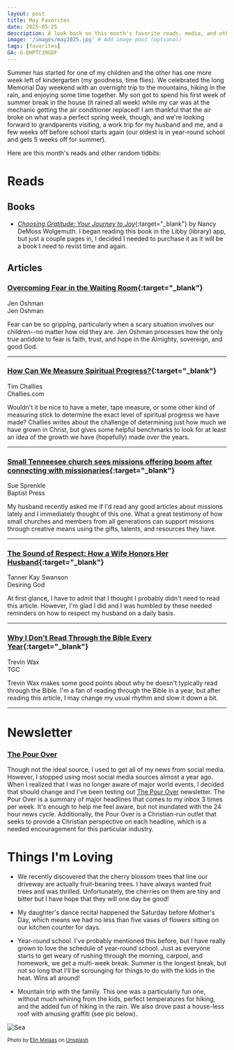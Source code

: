 ```yaml
---
layout: post
title: May Favorites
date: 2025-05-25
description: A look back on this month's favorite reads, media, and other moments. 
image: '/images/may2025.jpg' # Add image post (optional)
tags: [favorites]
GA: G-DHPTC39GDF
---
```

Summer has started for one of my children and the other has one more week left of kindergarten (my goodness, time flies). We celebrated the long Memorial Day weekend with an overnight trip to the mountains, hiking in the rain, and enjoying some time together. My son got to spend his first week of summer break in the house (it rained all week) while my car was at the mechanic getting the air conditioner replaced! I am thankful that the air broke on what was a perfect spring week, though, and we're looking forward to grandparents visiting, a work trip for my husband and me, and a few weeks off before school starts again (our oldest is in year-round school and gets 5 weeks off for summer). 

Here are this month's reads and other random tidbits:

# Reads

## Books

- [*Choosing Gratitude: Your Journey to Joy*](https://amzn.to/4mWgCaP){:target="_blank"} by Nancy DeMoss Wolgemuth. I began reading this book in the Libby (library) app, but just a couple pages in, I decided I needed to purchase it as it will be a book I need to revist time and again. 

## Articles

### [Overcoming Fear in the Waiting Room](https://www.jenoshman.com/jen-oshman-blog/2025/5/21/overcoming-fear-in-the-waiting-room?__readwiseLocation=){:target="_blank"}
Jen Oshman
<br>Jen Oshman

Fear can be so gripping, particularly when a scary situation involves our children--no matter how old they are. Jen Oshman processes how the only true antidote to fear is faith, trust, and hope in the Almighty, sovereign, and good God. 

---

### [How Can We Measure Spiritual Progress?](https://www.challies.com/articles/measuring-spiritual-progress/?__readwiseLocation=){:target="_blank"}
Tim Challies
<br>Challies.com

Wouldn't it be nice to have a meter, tape measure, or some other kind of measuring stick to determine the exact level of spiritual progress we have made? Challies writes about the challenge of determining just how much we have grown in Christ, but gives some helpful benchmarks to look for at least an idea of the growth we have (hopefully) made over the years. 

---

### [Small Tenneesee church sees missions offering boom after connecting with missionaries](https://www.baptistpress.com/resource-library/news/small-tennessee-churchs-missions-offering-booms-after-connecting-with-missionaries/?__readwiseLocation=){:target="_blank"}
Sue Sprenkle
<br>Baptist Press

My husband recently asked me if I'd read any good articles about missions lately and I immediately thought of this one. What a great testimony of how small churches and members from all generations can support missions through creative means using the gifts, talents, and resources they have.

---

### [The Sound of Respect: How a Wife Honors Her Husband](https://www.desiringgod.org/articles/the-sound-of-respect){:target="_blank"}
Tanner Kay Swanson
<br>Desiring God

At first glance, I have to admit that I thought I probably didn't need to read this article. However, I'm glad I did and I was humbled by these needed reminders on how to respect my husband on a daily basis.

---

### [Why I Don't Read Through the Bible Every Year](https://mailchi.mp/35d713ed8c61/why-i-dont-read-through-the-bible-every-year?e=32600572a6){:target="_blank"}
Trevin Wax
<br>TGC

Trevin Wax makes some good points about why he doesn't typically read through the Bible. I'm a fan of reading through the Bible in a year, but after reading this article, I may change my usual rhythm and slow it down a bit. 

---

# Newsletter

### [The Pour Over](https://www.web.thepourover.org/subscribe?ref=WonN0Ew5Ox)

Though not the ideal source, I used to get all of my news from social media. However, I stopped using most social media sources almost a year ago. When I realized that I was no longer aware of major world events, I decided that should change and I've been testing out [The Pour Over](https://www.web.thepourover.org/subscribe?ref=WonN0Ew5Ox) newsletter. The Pour Over is a summary of major headlines that comes to my inbox 3 times per week. It's enough to help me feel aware, but not inundated with the 24 hour news cycle. Additionally, the Pour Over is a Christian-run outlet that seeks to provide a Christian perspective on each headline, which is a needed encouragement for this particular industry.

# Things I'm Loving

- We recently discovered that the cherry blossom trees that line our driveway are actually fruit-bearing trees. I have always wanted fruit trees and was thrilled. Unfortunately, the cherries on them are tiny and bitter but I have hope that they will one day be good!

- My daughter's dance recital happened the Saturday before Mother's Day, which means we had no less than five vases of flowers sitting on our kitchen counter for days. 

- Year-round school. I've probably mentioned this before, but I have really grown to love the schedule of year-round school. Just as everyone starts to get weary of rushing through the morning, carpool, and homework, we get a multi-week break. Summer is the longest break, but not so long that I'll be scrounging for things to do with the kids in the heat. Wins all around!

- Mountain trip with the family. This one was a particularly fun one, without much whining from the kids, perfect temperatures for hiking, and the added fun of hiking in the rain. We also drove past a house-less roof with amusing graffiti (see pic below).

![Sea]({{site.baseurl}}/images/spiderroof.jpg)

<sub>Photo by <a href="https://unsplash.com/@elin_mel?utm_content=creditCopyText&utm_medium=referral&utm_source=unsplash">Elin Melaas</a> on <a href="https://unsplash.com/photos/a-cup-of-coffee-next-to-a-book-and-flowers-1PcJuvMvcLg?utm_content=creditCopyText&utm_medium=referral&utm_source=unsplash">Unsplash</a></sub>